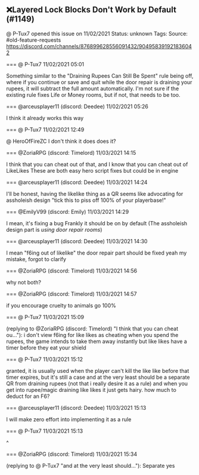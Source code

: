 ## ❌Layered Lock Blocks Don't Work by Default (#1149)
@ P-Tux7 opened this issue on 11/02/2021
Status: unknown
Tags: 
Source: #old-feature-requests https://discord.com/channels/876899628556091432/904958391921836042


=== @ P-Tux7 11/02/2021 05:01

Something similar to the "Draining Rupees Can Still Be Spent" rule being off, where if you continue or save and quit while the door repair is draining your rupees, it will subtract the full amount automatically.
I'm not sure if the existing rule fixes Life or Money rooms, but if not, that needs to be too.

=== @arceusplayer11 (discord: Deedee) 11/02/2021 05:26

I think it already works this way

=== @ P-Tux7 11/02/2021 12:49

@ HeroOfFireZC I don't think it does does it?

=== @ZoriaRPG (discord: Timelord) 11/03/2021 14:15

I think that you can cheat out of that, and I know that you can cheat out of LikeLikes
These are both easy hero script fixes but could be in engine

=== @arceusplayer11 (discord: Deedee) 11/03/2021 14:24

I'll be honest, having the likelike thing as a QR seems like advocating for assholeish design
"tick this to piss off 100% of your playerbase!"

=== @EmilyV99 (discord: Emily) 11/03/2021 14:29

I mean, it's fixing a bug
Frankly it should be on by default
(The assholeish design part is *using door repair rooms*)

=== @arceusplayer11 (discord: Deedee) 11/03/2021 14:30

I mean "f6ing out of likelike"
the door repair part should be fixed yeah
my mistake, forgot to clarify

=== @ZoriaRPG (discord: Timelord) 11/03/2021 14:56

why not both?

=== @ZoriaRPG (discord: Timelord) 11/03/2021 14:57

if you encourage cruelty to animals go 100%

=== @ P-Tux7 11/03/2021 15:09

(replying to @ZoriaRPG (discord: Timelord) "I think that you can cheat ou…"): i don't view f6ing for like likes as cheating
when you spend the rupees, the game intends to take them away instantly
but like likes have a timer before they eat your shield

=== @ P-Tux7 11/03/2021 15:12

granted, it is usually used when the player can't kill the like like before that timer expires, but it's still a case
and at the very least should be a separate QR from draining rupees
(not that i really desire it as a rule)
and when you get into rupee/magic draining like likes it just gets hairy. how much to deduct for an F6?

=== @arceusplayer11 (discord: Deedee) 11/03/2021 15:13

I will make zero effort into implementing it as a rule

=== @ P-Tux7 11/03/2021 15:13

^

=== @ZoriaRPG (discord: Timelord) 11/03/2021 15:34

(replying to @ P-Tux7 "and at the very least should…"): Separate yes
